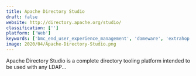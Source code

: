 ```yaml
---
title: Apache Directory Studio
draft: false 
website: http://directory.apache.org/studio/
classification: ['']
platform: ['Web']
keywords: ['bmc_end_user_experience_management', 'dameware', 'extrahop', 'fastmail', 'fusiondirectory', 'jxplorer', 'ldap_administrator', 'ldap_tool_box_white_pages', 'lex_-_the_ldap_explorer', 'ldap_admin', 'ldap_admin_tool', 'logicmonitor', 'samba', 'splunk', 'trengo', 'univention_corporate_server', 'zentyal', 'gq', 'pgina_fork', 'phpldapadmin']
image: 2020/04/Apache-Directory-Studio.png
---
```

Apache Directory Studio is a complete directory tooling platform intended to be used with any LDAP...